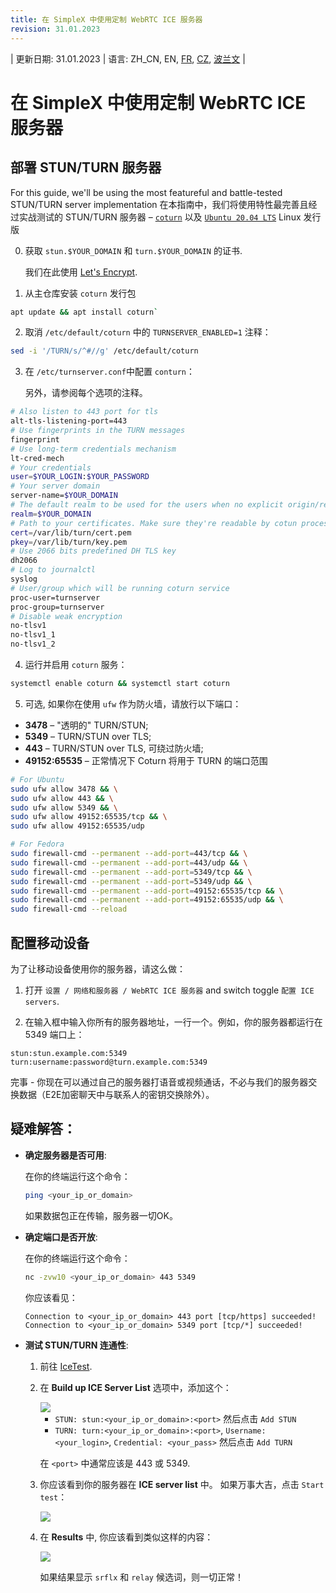 ```yaml
---
title: 在 SimpleX 中使用定制 WebRTC ICE 服务器
revision: 31.01.2023
---
```


| 更新日期: 31.01.2023 | 语言: ZH_CN, EN, [FR](/docs/lang/fr/WEBRTC.md), [CZ](/docs/lang/cs/WEBRTC.md), [波兰文](/docs/lang/pl/WEBRTC.md) |

# 在 SimpleX 中使用定制 WebRTC ICE 服务器
## 部署 STUN/TURN 服务器

For this guide, we'll be using the most featureful and battle-tested STUN/TURN server implementation 在本指南中，我们将使用特性最完善且经过实战测试的 STUN/TURN 服务器 – [`coturn`](https://github.com/coturn/coturn) 以及 [`Ubuntu 20.04 LTS`](https://ubuntu.com/download/server) Linux 发行版

0. 获取 `stun.$YOUR_DOMAIN` 和 `turn.$YOUR_DOMAIN` 的证书.

   我们在此使用 [Let's Encrypt](https://letsencrypt.org/getting-started/).

1. 从主仓库安装 `coturn` 发行包

```sh
apt update && apt install coturn`
```

2. 取消 `/etc/default/coturn` 中的 `TURNSERVER_ENABLED=1` 注释：

```sh
sed -i '/TURN/s/^#//g' /etc/default/coturn
```

3. 在 `/etc/turnserver.conf`中配置 `conturn`：

   另外，请参阅每个选项的注释。

```sh
# Also listen to 443 port for tls
alt-tls-listening-port=443
# Use fingerprints in the TURN messages
fingerprint
# Use long-term credentials mechanism
lt-cred-mech
# Your credentials
user=$YOUR_LOGIN:$YOUR_PASSWORD
# Your server domain
server-name=$YOUR_DOMAIN
# The default realm to be used for the users when no explicit origin/realm relationship was found
realm=$YOUR_DOMAIN
# Path to your certificates. Make sure they're readable by cotun process user/group
cert=/var/lib/turn/cert.pem
pkey=/var/lib/turn/key.pem
# Use 2066 bits predefined DH TLS key
dh2066
# Log to journalctl
syslog
# User/group which will be running coturn service
proc-user=turnserver
proc-group=turnserver
# Disable weak encryption
no-tlsv1
no-tlsv1_1
no-tlsv1_2
```

4. 运行并启用 `coturn` 服务：

```sh
systemctl enable coturn && systemctl start coturn
```

5. 可选, 如果你在使用 `ufw` 作为防火墙，请放行以下端口：

- **3478** – "透明的" TURN/STUN;
- **5349** – TURN/STUN over TLS;
- **443** – TURN/STUN over TLS, 可绕过防火墙;
- **49152:65535** – 正常情况下 Coturn 将用于 TURN 的端口范围

```sh
# For Ubuntu
sudo ufw allow 3478 && \
sudo ufw allow 443 && \
sudo ufw allow 5349 && \
sudo ufw allow 49152:65535/tcp && \
sudo ufw allow 49152:65535/udp

# For Fedora
sudo firewall-cmd --permanent --add-port=443/tcp && \
sudo firewall-cmd --permanent --add-port=443/udp && \
sudo firewall-cmd --permanent --add-port=5349/tcp && \
sudo firewall-cmd --permanent --add-port=5349/udp && \
sudo firewall-cmd --permanent --add-port=49152:65535/tcp && \
sudo firewall-cmd --permanent --add-port=49152:65535/udp && \
sudo firewall-cmd --reload
```

## 配置移动设备

为了让移动设备使用你的服务器，请这么做：

1. 打开 `设置 / 网络和服务器 / WebRTC ICE 服务器` and switch toggle `配置 ICE servers`.

2. 在输入框中输入你所有的服务器地址，一行一个。例如，你的服务器都运行在 5349 端口上：

```
stun:stun.example.com:5349
turn:username:password@turn.example.com:5349
```

完事 - 你现在可以通过自己的服务器打语音或视频通话，不必与我们的服务器交换数据（E2E加密聊天中与联系人的密钥交换除外）。

## 疑难解答：

- **确定服务器是否可用**:

  在你的终端运行这个命令：

  ```sh
  ping <your_ip_or_domain>
  ```

  如果数据包正在传输，服务器一切OK。

- **确定端口是否开放**:

  在你的终端运行这个命令：

  ```sh
  nc -zvw10 <your_ip_or_domain> 443 5349
  ```

  你应该看见：

  ```
  Connection to <your_ip_or_domain> 443 port [tcp/https] succeeded!
  Connection to <your_ip_or_domain> 5349 port [tcp/*] succeeded!
  ```

- **测试 STUN/TURN 连通性**:

  1. 前往 [IceTest](https://icetest.info/).

  2. 在 **Build up ICE Server List** 选项中，添加这个：

     <img src="../../images/stun_1.png">

     - `STUN: stun:<your_ip_or_domain>:<port>` 然后点击 `Add STUN`
     - `TURN: turn:<your_ip_or_domain>:<port>`, `Username: <your_login>`, `Credential: <your_pass>` 然后点击 `Add TURN`

     在 `<port>` 中通常应该是 443 或 5349.

  3. 你应该看到你的服务器在 **ICE server list** 中。 如果万事大吉，点击 `Start test`：

     <img src="../../images/stun_2.png">

  4. 在 **Results** 中, 你应该看到类似这样的内容：

     <img src="../../images/stun_3.png">

     如果结果显示 `srflx` 和 `relay` 候选词，则一切正常！

